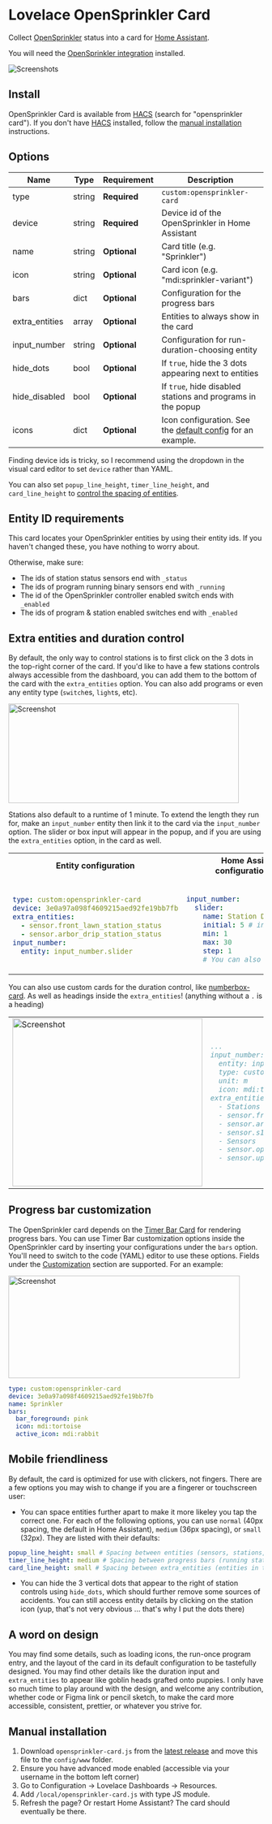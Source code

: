 # Lovelace OpenSprinkler Card

Collect [OpenSprinkler][opensprinkler] status into a card for [Home Assistant][home-assistant].

You will need the [OpenSprinkler integration][opensprinkler-integration] installed.

![Screenshots](https://raw.githubusercontent.com/rianadon/opensprinkler-card/main/images/readme.png)

## Install

OpenSprinkler Card is available from [HACS][hacs] (search for "opensprinkler card"). If you don't have [HACS][hacs] installed, follow the [manual installation](#manual-installation) instructions.

## Options

| Name              | Type    | Requirement  | Description                                                          |
| ----------------- | ------- | ------------ | -------------------------------------------------------------------- |
| type              | string  | **Required** | `custom:opensprinkler-card`                                          |
| device            | string  | **Required** | Device id of the OpenSprinkler in Home Assistant                     |
| name              | string  | **Optional** | Card title (e.g. "Sprinkler")                                        |
| icon              | string  | **Optional** | Card icon (e.g. "mdi:sprinkler-variant")                             |
| bars              | dict    | **Optional** | Configuration for the progress bars                                  |
| extra_entities    | array   | **Optional** | Entities to always show in the card                                  |
| input_number      | string  | **Optional** | Configuration for run-duration-choosing entity                       |
| hide_dots         | bool    | **Optional** | If `true`, hide the 3 dots appearing next to entities                |
| hide_disabled     | bool    | **Optional** | If `true`, hide disabled stations and programs in the popup          |
| icons             | dict    | **Optional** | Icon configuration. See the [default config][config] for an example. |

Finding device ids is tricky, so I recommend using the dropdown in the visual card editor to set `device` rather than YAML.

You can also set `popup_line_height`, `timer_line_height`, and `card_line_height` to [control the spacing of entities](#mobile-friendliness).

## Entity ID requirements

This card locates your OpenSprinkler entities by using their entity ids. If you haven't changed these, you have nothing to worry about.

Otherwise, make sure:
- The ids of station status sensors end with `_status`
- The ids of program running binary sensors end with `_running`
- The id of the OpenSprinkler controller enabled switch ends with `_enabled`
- The ids of program & station enabled switches end with `_enabled`

## Extra entities and duration control

By default, the only way to control stations is to first click on the 3 dots in the top-right corner of the card. If you'd like to have a few stations controls always accessible from the dashboard, you can add them to the bottom of the card with the `extra_entities` option. You can also add programs or even any entity type (`switch`es, `light`s, etc).

<img alt="Screenshot" src="https://raw.githubusercontent.com/rianadon/opensprinkler-card/main/images/input-stations.png" width="455" height="196" />

Stations also default to a runtime of 1 minute. To extend the length they run for, make an `input_number` entity then link it to the card via the `input_number` option. The slider or box input will appear in the popup, and if you are using the `extra_entities` option, in the card as well.

<table> <tr>
<th> Entity configuration </th> <th> Home Assistant configuration.yaml </th>
</tr> <tr> <td>

```yaml
type: custom:opensprinkler-card
device: 3e0a97a098f4609215aed92fe19bb7fb
extra_entities:
  - sensor.front_lawn_station_status
  - sensor.arbor_drip_station_status
input_number:
  entity: input_number.slider
```

</td>
<td>

```yaml

input_number:
  slider:
    name: Station Duration
    initial: 5 # in minutes
    min: 1
    max: 30
    step: 1
    # You can also use mode: box
```

</td> </tr> </table>

You can also use custom cards for the duration control, like [numberbox-card](https://github.com/htmltiger/numberbox-card). As well as headings inside the `extra_entities`! (anything without a `.` is a heading)

<table> <tr>
<td>

<img alt="Screenshot" src="https://raw.githubusercontent.com/rianadon/opensprinkler-card/main/images/numberbox-images.png" width="375" height="331" />

</td> <td>

```yaml
...
input_number:
  entity: input_number.slider
  type: custom:numberbox-card
  unit: m
  icon: mdi:timelapse
extra_entities:
  - Stations
  - sensor.front_lawn_station_status
  - sensor.arbor_drip_station_status
  - sensor.s15_station_status
  - Sensors
  - sensor.opensprinkler_water_level
  - sensor.upstairs_humidity
```

</td> </tr> </table>

## Progress bar customization

The OpenSprinkler card depends on the [Timer Bar Card](https://github.com/rianadon/timer-bar-card) for rendering progress bars. You can use Timer Bar customization options inside the OpenSprinkler card by inserting your configurations under the `bars` option. You'll need to switch to the code (YAML) editor to use these options. Fields under the [Customization](https://github.com/rianadon/timer-bar-card#customization) section are supported. For an example:

<img alt="Screenshot" src="https://raw.githubusercontent.com/rianadon/opensprinkler-card/main/images/progressbar-customization.png" width="457" height="202" />

```yaml
type: custom:opensprinkler-card
device: 3e0a97a098f4609215aed92fe19bb7fb
name: Sprinkler
bars:
  bar_foreground: pink
  icon: mdi:tortoise
  active_icon: mdi:rabbit
```

## Mobile friendliness

By default, the card is optimized for use with clickers, not fingers. There are a few options you may wish to change if you are a fingerer or touchscreen user:

- You can space entities further apart to make it more likeley you tap the correct one. For each of the following options, you can use `normal` (40px spacing, the default in Home Assistant), `medium` (36px spacing), or `small` (32px). They are listed with their defaults:

```yaml
popup_line_height: small # Spacing between entities (sensors, stations, programs) listed in the popup
timer_line_height: medium # Spacing between progress bars (running stations) in the card
card_line_height: small # Spacing between extra_entities (entities in the card)
```

- You can hide the 3 vertical dots that appear to the right of station controls using `hide_dots`, which should further remove some sources of accidents. You can still access entity details by clicking on the station icon (yup, that's not very obvious ... that's why I put the dots there)

## A word on design

You may find some details, such as loading icons, the run-once program entry, and the layout of the card in its default configuration to be tastefully designed. You may find other details like the duration input and `extra_entities` to appear like goblin heads grafted onto puppies. I only have so much time to play around with the design, and welcome any contribution, whether code or Figma link or pencil sketch, to make the card more accessible, consistent, prettier, or whatever you strive for.

## Manual installation

1. Download `opensprinkler-card.js` from the [latest release][release] and move this file to the `config/www` folder.
2. Ensure you have advanced mode enabled (accessible via your username in the bottom left corner)
3. Go to Configuration -> Lovelace Dashboards -> Resources.
4. Add `/local/opensprinkler-card.js` with type JS module.
5. Refresh the page? Or restart Home Assistant? The card should eventually be there.

[home-assistant]: https://github.com/home-assistant/home-assistant
[opensprinkler]: https://opensprinkler.com
[opensprinkler-integration]: https://github.com/vinteo/hass-opensprinkler
[hacs]: https://hacs.xyz/
[release]: https://github.com/rianadon/opensprinkler-card/releases
[config]: https://github.com/rianadon/opensprinkler-card/blob/main/CONFIGURATION.md
